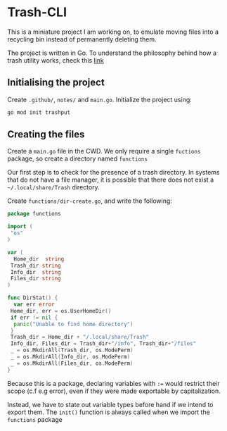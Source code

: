 # Trash-CLI

This is a miniature project I am working on, to emulate moving files
into a recycling bin instead of permanently deleting them.

The project is written in Go. To understand the philosophy behind how a trash
utility works, check this [link](https://specifications.freedesktop.org/trash-spec/trashspec-latest.html)

## Initialising the project

Create `.github/`, `notes/` and `main.go`. Initialize the project using:

```bash
go mod init trashput
```

## Creating the files

Create a `main.go` file in the CWD. We only require a single
`fuctions` package, so create a directory named `functions`

Our first step is to check for the presence of a trash directory.
In systems that do not have a file manager, it is possible that
there does not exist a `~/.local/share/Trash` directory.

Create `functions/dir-create.go`, and write the following:

```go
package functions

import (
 "os"
)

var (
  Home_dir  string
 Trash_dir string
 Info_dir  string
 Files_dir string
)

func DirStat() {
  var err error
 Home_dir, err = os.UserHomeDir()
 if err != nil {
  panic("Unable to find home directory")
 }
 Trash_dir = Home_dir + "/.local/share/Trash"
 Info_dir, Files_dir = Trash_dir+"/info", Trash_dir+"/files"
 _ = os.MkdirAll(Trash_dir, os.ModePerm)
 _ = os.MkdirAll(Info_dir, os.ModePerm)
 _ = os.MkdirAll(Files_dir, os.ModePerm)
}
```

Because this is a package, declaring variables with `:=` would restrict their
scope (c.f e.g error), even if they were made exportable by capitalization.

Instead, we have to state out variable types before hand if we intend to export
them. The `init()` function is always called when we import the `functions` package
